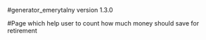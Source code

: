 #generator_emerytalny version 1.3.0

#Page which help user to count how much money should save for retirement

